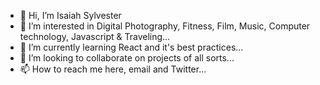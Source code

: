 - 👋 Hi, I’m Isaiah Sylvester
- 👀 I’m interested in Digital Photography, Fitness, Film, Music, Computer technology, Javascript & Traveling...
- 🌱 I’m currently learning React and it's best practices...
- 💞️ I’m looking to collaborate on projects of all sorts...
- 📫 How to reach me here, email and Twitter...

<!---
Isaiahsylnol/Isaiahsylnol is a ✨ special ✨ repository because its `README.md` (this file) appears on your GitHub profile.
You can click the Preview link to take a look at your changes.
--->
